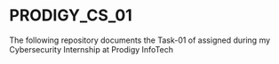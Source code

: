 # PRODIGY_CS_01
The following repository documents the Task-01 of assigned during my Cybersecurity Internship at Prodigy InfoTech
